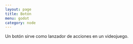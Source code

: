 ```yaml
---
layout: page
title: Botón
menu: godot
category: node
---
```


Un botón sirve como lanzador de acciones en un videojuego.
